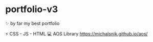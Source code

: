 # portfolio-v3

✨ by far my best portfolio

⚡ CSS - JS - HTML
💻 AOS Library https://michalsnik.github.io/aos/ 
